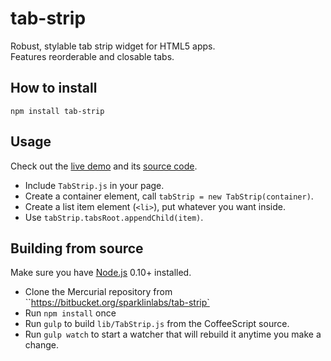 # tab-strip

Robust, stylable tab strip widget for HTML5 apps.  
Features reorderable and closable tabs.

## How to install

```
npm install tab-strip
```

## Usage

Check out the [live demo](http://sparklinlabs.bitbucket.org/tab-strip/doc/demo/) and its [source code](https://bitbucket.org/sparklinlabs/tab-strip/src/tip/src/demo/).

 * Include ``TabStrip.js`` in your page.
 * Create a container element, call ``tabStrip = new TabStrip(container)``.
 * Create a list item element (``<li>``), put whatever you want inside.
 * Use ``tabStrip.tabsRoot.appendChild(item)``.

## Building from source

Make sure you have [Node.js](http://nodejs.org/) 0.10+ installed.

 * Clone the Mercurial repository from ``https://bitbucket.org/sparklinlabs/tab-strip`
 * Run ``npm install`` once
 * Run ``gulp`` to build ``lib/TabStrip.js`` from the CoffeeScript source.
 * Run ``gulp watch`` to start a watcher that will rebuild it anytime you make a change.
